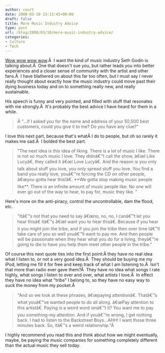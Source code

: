 ```yaml
---
author: court
date: 2008-03-10 13:13:41+00:00
draft: false
title: More Music Industry Advice
type: post
url: /blog/2008/03/10/more-music-industry-advice/
categories:
- Culture
- Tech
---
```


[Wow wow wow wow](http://sethgodin.typepad.com/seths_blog/2008/03/the-live-music.html).Â  I want the kind of music industry Seth Godin is talking about.Â  One that doesn't sue you, but rather leads you into better experiences and a closer sense of community with the artist and other fans.Â  I have blathered on about this far too often, but I must say I never really thought about exactly how the music industry could move past their dying business today and on to something really new, and really sustainable.

His speech is funny and very pointed, and filled with stuff that resonates with me strongly.Â  It's probably the best advice I have heard for them in a while.


<blockquote>Â "...if I asked you for the name and address of your 50,000 best customers, could you give it to me? Do you have any clue?"</blockquote>


I love this next part, because that's whatÂ I do to people, but oh so rarely it makes me sad.Â  I bolded the best part.


<blockquote>"The next idea is this idea of liking. There is a lot of music I like. There is not so much music I love. They didnâ€™t call the show, â€œI Like Lucyâ€, they called it â€œI Love Lucyâ€. And the reason is you only talk about stuff you love, you only spread stuff you love. You find a band you really love, youâ€™re forcing the CD on other people, â€œyou gotta hear this!â€. **We gotta stop making music people like**. There is an infinite amount of music people like. No one will ever go out of the way to hear, to pay for, music they like. "</blockquote>


Here's more on the anti-piracy, control the uncontrollable, dam the flood, etc.


<blockquote>"Itâ€™s not that you need to say â€œno, no, no, I canâ€™t let you hear thisâ€ itâ€™s â€œI want you to hear thisâ€. Because if you hear it you might join the tribe, and if you join the tribe then over time Iâ€™ll take care of you so well youâ€™ll want to pay me. And then people will be passionate when they hear what you do for a living, theyâ€™re going to die to have you help them meet other people in the tribe."</blockquote>


Of course this next quote ties into the first point:Â they have no real idea what I listen to, or not a very good idea.Â  They should be buying me my iPod, letting me fill it for free and keep track of what I am listening to.Â  Isn't that more than radio ever gave them?Â  They have no idea what songs I rate highly, what songs I listen to over and over, what artists I love.Â  In effect they have no idea what "tribe" I belong to, so they have no easy way to suck the money from my pocket.Â 


<blockquote>"And so we look at these phrases, â€œpaying attentionâ€. Thatâ€™s what youâ€™ve wanted people to do all along. â€œPay attention to this artistâ€. Paying is a weird word isnâ€™t it? You want me to pay you something-my attention. And if youâ€™re wrong, I get nothing back. I had to listen to the Backstreet Boys...AHH! I want those three minutes back. So, itâ€™s a weird relationship."Â </blockquote>


I highly recommend you read this and think about how we might eventually, maybe, be paying the music companies for something completely different than the actual music they sell today.


